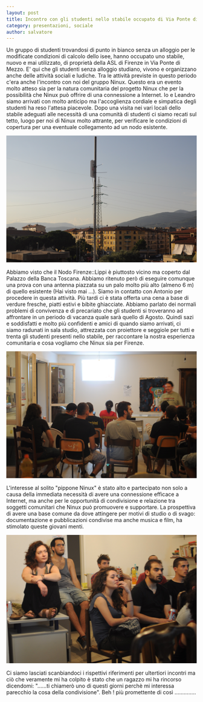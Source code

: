 ```yaml
---
layout: post
title: Incontro con gli studenti nello stabile occupato di Via Ponte di Mezzo
category: presentazioni, sociale
author: salvatore
---
```


Un gruppo di studenti trovandosi di punto in bianco senza un alloggio per le modificate condizioni
di calcolo dello isee, hanno occupato uno stabile, nuovo e mai utilizzato, di proprietà della ASL di Firenze 
in Via Ponte di Mezzo.
E' qui che gli studenti senza alloggio studiano, vivono e organizzano anche delle attività
sociali e ludiche.
Tra le attività previste in questo periodo c'era anche l'incontro con noi del gruppo
Ninux. Questo era  un evento molto atteso sia per la natura comunitaria del 
progetto Ninux che per la  possibilità che Ninux  può offrire di una connessione  a Internet.
Io e Leandro siamo arrivati con molto anticipo ma l'accoglienza cordiale e simpatica
 degli studenti ha reso l'attesa piacevole. Dopo una visita nei vari locali dello stabile
adeguati alle necessità di una comunità di studenti ci siamo recati sul tetto, luogo per noi 
di Ninux molto attrante, per verificare le condizioni di copertura per una eventuale collegamento ad un nodo esistente.

![Vista dal Tetto](/images/tettopontedimezzo.jpg "Vista dal Tetto")

Abbiamo visto che il Nodo Firenze::Lippi è piuttosto vicino ma coperto dal Palazzo della Banca Toscana.
Abbiamo ritenuto però di eseguire comunque una prova con una antenna piazzata su
un palo molto più alto (almeno 6 m)  di quello esistente (Hai visto mai ...). 
Siamo in contatto con Antonio per procedere in questa attività.
Più tardi ci è stata offerta una cena a base di verdure fresche, piatti estivi e 
bibite ghiacciate.
Abbiamo parlato dei normali problemi di convivenza e di precariato che gli studenti si troveranno ad affrontare
 in un periodo di vacanza quale sarà quello di Agosto. 
Quindi sazi e soddisfatti e molto più confidenti e amici di quando siamo arrivati, ci siamo radunati in sala studio,
attrezzata con proiettore e seggiole per tutti e trenta gli studenti presenti nello stabile, per raccontare la nostra esperienza comunitaria e cosa vogliamo che Ninux sia per Firenze.

![L'incontro](/images/incontrostudentato.jpg "L'incontro")

L'interesse al solito "pippone Ninux" è stato alto e partecipato non solo a causa della immediata 
necessità di avere una connessione  efficace a Internet, ma anche per le opportunità di condivisione e 
relazione tra soggetti comunitari che Ninux può promuovere e supportare.
La prospettiva di avere una base comune da dove attingere per motivi di studio o di svago: documentazione e pubblicazioni condivise ma anche musica e film, ha stimolato queste giovani menti.

![I giovani](/images/incontrostudentato2.jpg "I giovani")

Ci siamo lasciati scanbiandoci i rispettivi riferimenti per ultertiori incontri ma ciò che veramente mi ha colpito è stato che
un ragazzo mi ha rincorso dicendomi: "......ti chiamerò uno di questi giorni perchè mi interessa parecchio la cosa della 
condivisione". Beh ! più promettente di così ..............  






